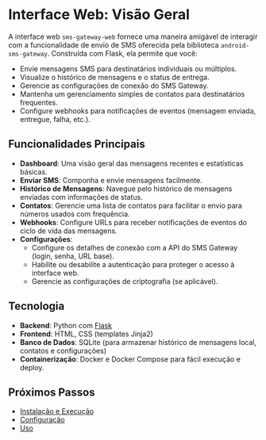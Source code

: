 # Interface Web: Visão Geral

A interface web `sms-gateway-web` fornece uma maneira amigável de interagir com a funcionalidade de envio de SMS oferecida pela biblioteca `android-sms-gateway`. Construída com Flask, ela permite que você:

*   Envie mensagens SMS para destinatários individuais ou múltiplos.
*   Visualize o histórico de mensagens e o status de entrega.
*   Gerencie as configurações de conexão do SMS Gateway.
*   Mantenha um gerenciamento simples de contatos para destinatários frequentes.
*   Configure webhooks para notificações de eventos (mensagem enviada, entregue, falha, etc.).

## Funcionalidades Principais

*   **Dashboard**: Uma visão geral das mensagens recentes e estatísticas básicas.
*   **Enviar SMS**: Componha e envie mensagens facilmente.
*   **Histórico de Mensagens**: Navegue pelo histórico de mensagens enviadas com informações de status.
*   **Contatos**: Gerencie uma lista de contatos para facilitar o envio para números usados com frequência.
*   **Webhooks**: Configure URLs para receber notificações de eventos do ciclo de vida das mensagens.
*   **Configurações**:
    *   Configure os detalhes de conexão com a API do SMS Gateway (login, senha, URL base).
    *   Habilite ou desabilite a autenticação para proteger o acesso à interface web.
    *   Gerencie as configurações de criptografia (se aplicável).

## Tecnologia

*   **Backend**: Python com [Flask](https://flask.palletsprojects.com/)
*   **Frontend**: HTML, CSS (templates Jinja2)
*   **Banco de Dados**: SQLite (para armazenar histórico de mensagens local, contatos e configurações)
*   **Containerização**: Docker e Docker Compose para fácil execução e deploy.

## Próximos Passos

*   [Instalação e Execução](./installation.md)
*   [Configuração](./configuration.md)
*   [Uso](./usage.md)
